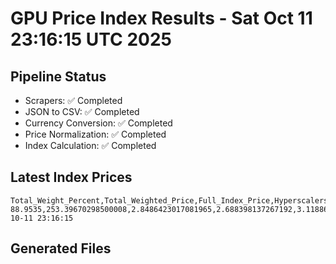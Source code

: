 # GPU Price Index Results - Sat Oct 11 23:16:15 UTC 2025

## Pipeline Status
- Scrapers: ✅ Completed
- JSON to CSV: ✅ Completed
- Currency Conversion: ✅ Completed
- Price Normalization: ✅ Completed
- Index Calculation: ✅ Completed

## Latest Index Prices
```
Total_Weight_Percent,Total_Weighted_Price,Full_Index_Price,Hyperscalers_Only_Price,Non_Hyperscalers_Only_Price,Hyperscaler_Weight,Non_Hyperscaler_Weight,Calculation_Date
88.9535,253.39670298500008,2.8486423017081965,2.688398137267192,3.1188654476271016,55.84,33.113499999999995,2025-10-11 23:16:15
```

## Generated Files
```
```
